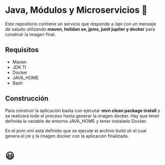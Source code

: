 # Java, Módulos y Microservicios :rocket:
Este repositorio contiene un servicio que responde a /api con un mensaje de saludo utilizando **maven, helidon se, jpms, junit jupiter y docker** para construir la imagen final.

## Requisitos

- Maven
- JDK 11
- Docker
- JAVA_HOME
- Bash

## Construcción
Para construir la aplicación basta con ejecutar **mvn clean package install** y se realizará todo el proceso hasta generar la imagen docker. Hay que tener definida la variable de entorno JAVA_HOME y tener instalado Docker. 

En el pom.xml esta definido que se ejecute el archivo build.sh el cual genera el jre y la imagen docker con la aplicación finalizada.

# :smiley: 


